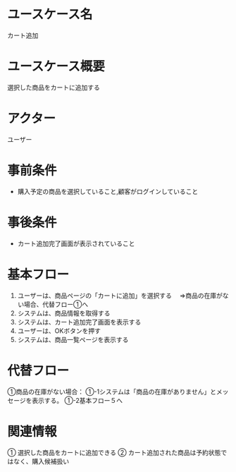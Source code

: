 # ユースケース名
カート追加
# ユースケース概要
選択した商品をカートに追加する
# アクター
ユーザー
# 事前条件
- 購入予定の商品を選択していること,顧客がログインしていること
# 事後条件
- カート追加完了画面が表示されていること
# 基本フロー
1. ユーザーは、商品ページの「カートに追加」を選択する
　⇒商品の在庫がない場合、代替フロー①へ
2. システムは、商品情報を取得する
3. システムは、カート追加完了画面を表示する
4. ユーザーは、OKボタンを押す
5. システムは、商品一覧ページを表示する
# 代替フロー
①商品の在庫がない場合：
①-1システムは「商品の在庫がありません」とメッセージを表示する。
①-2基本フロー５へ
# 関連情報
① 選択した商品をカートに追加できる
② カート追加された商品は予約状態ではなく、購入候補扱い
